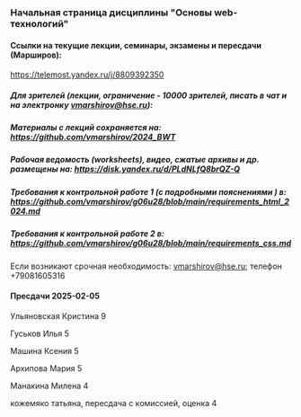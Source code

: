 ### Начальная страница дисциплины "Основы web-технологий"

#### Ссылки на текущие лекции, семинары, экзамены и пересдачи (Марширов): 
https://telemost.yandex.ru/j/8809392350
##### Для зрителей (лекции, ограничение - 10000 зрителей, писать в чат и на электронку vmarshirov@hse.ru):

##### Материалы с лекций  сохраняется на: https://github.com/vmarshirov/2024_BWT

##### Рабочая ведомость (worksheets), видео, сжатые архивы и др. размещены на: https://disk.yandex.ru/d/PLdNLfQ8brQZ-Q

##### Требования к контрольной работе 1 (с подробными пояснениями ) в:  <br>https://github.com/vmarshirov/g06u28/blob/main/requirements_html_2024.md

##### Требования к контрольной работе 2 в: <br>https://github.com/vmarshirov/g06u28/blob/main/requirements_css.md

Если возникают срочная  необходимость: vmarshirov@hse.ru; телефон +79081605316   

#### Пресдачи 2025-02-05
Ульяновская Кристина 9

Гуськов Илья 5

Машина Ксения 5

Архипова Мария 5

Манакина Милена 4

кожемяко татьяна, пересдача с комиссией, оценка 4






